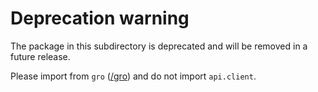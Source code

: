 # Deprecation warning

The package in this subdirectory is deprecated and will be removed in a future release.

Please import from `gro` ([/gro](/gro)) and do not import `api.client`.